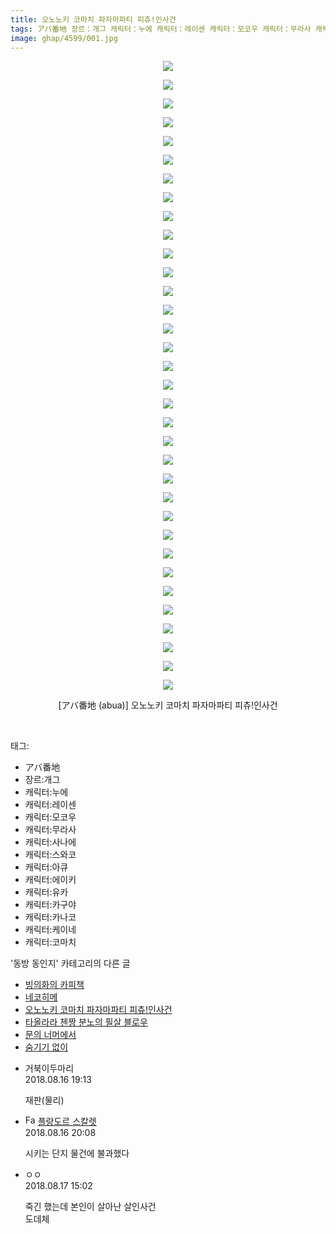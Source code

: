 ```yaml
---
title: 오노노키 코마치 파자마파티 피츄!인사건
tags: アバ番地 장르：개그 캐릭터：누에 캐릭터：레이센 캐릭터：모코우 캐릭터：무라사 캐릭터：사나에 캐릭터：스와코 캐릭터：아큐 캐릭터：에이키 캐릭터：유카 캐릭터：카구야 캐릭터：카나코 캐릭터：케이네 캐릭터：코마치 abua 동방_동인지
image: ghap/4599/001.jpg
---
```

<div class="article">
<p style="text-align: center; clear: none; float: none;"><img src="{{ site.nasurl }}/ghap/4599/001.jpg"/></p>
<p style="text-align: center; clear: none; float: none;"><img src="{{ site.nasurl }}/ghap/4599/002.jpg"/></p>
<p style="text-align: center; clear: none; float: none;"><img src="{{ site.nasurl }}/ghap/4599/003.jpg"/></p>
<p style="text-align: center; clear: none; float: none;"><img src="{{ site.nasurl }}/ghap/4599/004.jpg"/></p>
<p style="text-align: center; clear: none; float: none;"><img src="{{ site.nasurl }}/ghap/4599/005.jpg"/></p>
<p style="text-align: center; clear: none; float: none;"><img src="{{ site.nasurl }}/ghap/4599/006.jpg"/></p>
<p style="text-align: center; clear: none; float: none;"><img src="{{ site.nasurl }}/ghap/4599/007.jpg"/></p>
<p style="text-align: center; clear: none; float: none;"><img src="{{ site.nasurl }}/ghap/4599/008.jpg"/></p>
<p style="text-align: center; clear: none; float: none;"><img src="{{ site.nasurl }}/ghap/4599/009.jpg"/></p>
<p style="text-align: center; clear: none; float: none;"><img src="{{ site.nasurl }}/ghap/4599/010.jpg"/></p>
<p style="text-align: center; clear: none; float: none;"><img src="{{ site.nasurl }}/ghap/4599/011.jpg"/></p>
<p style="text-align: center; clear: none; float: none;"><img src="{{ site.nasurl }}/ghap/4599/012.jpg"/></p>
<p style="text-align: center; clear: none; float: none;"><img src="{{ site.nasurl }}/ghap/4599/013.jpg"/></p>
<p style="text-align: center; clear: none; float: none;"><img src="{{ site.nasurl }}/ghap/4599/014.jpg"/></p>
<p style="text-align: center; clear: none; float: none;"><img src="{{ site.nasurl }}/ghap/4599/015.jpg"/></p>
<p style="text-align: center; clear: none; float: none;"><img src="{{ site.nasurl }}/ghap/4599/016.jpg"/></p>
<p style="text-align: center; clear: none; float: none;"><img src="{{ site.nasurl }}/ghap/4599/017.jpg"/></p>
<p style="text-align: center; clear: none; float: none;"><img src="{{ site.nasurl }}/ghap/4599/018.jpg"/></p>
<p style="text-align: center; clear: none; float: none;"><img src="{{ site.nasurl }}/ghap/4599/019.jpg"/></p>
<p style="text-align: center; clear: none; float: none;"><img src="{{ site.nasurl }}/ghap/4599/020.jpg"/></p>
<p style="text-align: center; clear: none; float: none;"><img src="{{ site.nasurl }}/ghap/4599/021.jpg"/></p>
<p style="text-align: center; clear: none; float: none;"><img src="{{ site.nasurl }}/ghap/4599/022.jpg"/></p>
<p style="text-align: center; clear: none; float: none;"><img src="{{ site.nasurl }}/ghap/4599/023.jpg"/></p>
<p style="text-align: center; clear: none; float: none;"><img src="{{ site.nasurl }}/ghap/4599/024.jpg"/></p>
<p style="text-align: center; clear: none; float: none;"><img src="{{ site.nasurl }}/ghap/4599/025.jpg"/></p>
<p style="text-align: center; clear: none; float: none;"><img src="{{ site.nasurl }}/ghap/4599/026.jpg"/></p>
<p style="text-align: center; clear: none; float: none;"><img src="{{ site.nasurl }}/ghap/4599/027.jpg"/></p>
<p style="text-align: center; clear: none; float: none;"><img src="{{ site.nasurl }}/ghap/4599/028.jpg"/></p>
<p style="text-align: center; clear: none; float: none;"><img src="{{ site.nasurl }}/ghap/4599/029.jpg"/></p>
<p style="text-align: center; clear: none; float: none;"><img src="{{ site.nasurl }}/ghap/4599/030.jpg"/></p>
<p style="text-align: center; clear: none; float: none;"><img src="{{ site.nasurl }}/ghap/4599/031.jpg"/></p>
<p style="text-align: center; clear: none; float: none;"><img src="{{ site.nasurl }}/ghap/4599/032.jpg"/></p>
<p style="text-align: center; clear: none; float: none;"><img src="{{ site.nasurl }}/ghap/4599/033.jpg"/></p>
<p style="text-align: center; clear: none; float: none;"><img src="{{ site.nasurl }}/ghap/4599/034.jpg"/></p>
<p style="text-align: center; clear: none; float: none;">[アバ番地 (abua)] 오노노키 코마치 파자마파티 피츄!인사건</p>
<p><br/></p>
</div><div class="tagTrail">
<p>태그: </p>
<ul>
<li>アバ番地</li>
<li>장르:개그</li>
<li>캐릭터:누에</li>
<li>캐릭터:레이센</li>
<li>캐릭터:모코우</li>
<li>캐릭터:무라사</li>
<li>캐릭터:사나에</li>
<li>캐릭터:스와코</li>
<li>캐릭터:아큐</li>
<li>캐릭터:에이키</li>
<li>캐릭터:유카</li>
<li>캐릭터:카구야</li>
<li>캐릭터:카나코</li>
<li>캐릭터:케이네</li>
<li>캐릭터:코마치</li>
</ul>
</div><div class="another">
<p>'동방 동인지' 카테고리의 다른 글</p>
<ul>
<li><a href="/2018-08-21-ghap_4603">빙의화의 카피책</a></li>
<li><a href="/2018-08-21-ghap_4602">네코히메</a></li>
<li><a href="/2018-08-16-ghap_4599">오노노키 코마치 파자마파티 피츄!인사건</a></li>
<li><a href="/2018-08-16-ghap_4598">타올라라 첸짱 분노의 필살 블로우</a></li>
<li><a href="/2018-08-16-ghap_4595">문의 너머에서</a></li>
<li><a href="/2018-08-16-ghap_4593">숨기기 없이</a></li>
</ul>
</div><div class="cb_module cb_fluid">
<div class="cb_wrt cb_profile">
<div class="comment">
<ul>
<li class="cb_thumb_off" id="comment15310243">
<div class="cb_comment_area">
<div class="cb_info_area">
<div class="cb_section">
<span class="cb_nick_name">거북이두마리</span>
</div>
<div class="cb_section">
<span class="cb_date">2018.08.16 19:13 </span>
</div>
</div>
<div class="cb_dsc_comment">
<p class="cb_dsc">
											재판(물리)
										</p>
</div>
</div></li>
<li class="cb_thumb_off" id="comment15310297">
<div class="cb_comment_area">
<div class="cb_info_area">
<div class="cb_section">
<span class="cb_nick_name"><img alt="Favicon of http://qksxodid12.tistory.com" height="16" onerror="this.onerror=null;this.parentNode.removeChild(this)" src="http://qksxodid12.tistory.com/favicon.ico" width="16"/> <a href="http://qksxodid12.tistory.com" onclick="return openLinkInNewWindow(this)">플랑도르 스칼렛</a></span>
</div>
<div class="cb_section">
<span class="cb_date">2018.08.16 20:08 </span>
</div>
</div>
<div class="cb_dsc_comment">
<p class="cb_dsc">
											시키는 단지 물건에 불과했다
										</p>
</div>
</div></li>
<li class="cb_thumb_off" id="comment15310835">
<div class="cb_comment_area">
<div class="cb_info_area">
<div class="cb_section">
<span class="cb_nick_name">ㅇㅇ</span>
</div>
<div class="cb_section">
<span class="cb_date">2018.08.17 15:02 </span>
</div>
</div>
<div class="cb_dsc_comment">
<p class="cb_dsc">
											죽긴 했는데 본인이 살아난 살인사건<br/>
도데체
										</p>
</div>
</div></li>
</ul>
</div>
</div><!-- commentList close -->
</div>